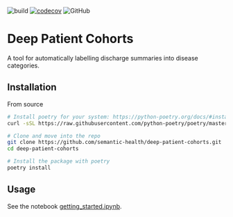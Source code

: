 ![build](https://github.com/semantic-health/deep-patient-cohorts/workflows/build/badge.svg)
[![codecov](https://codecov.io/gh/semantic-health/deep-patient-cohorts/branch/master/graph/badge.svg)](https://codecov.io/gh/semantic-health/deep-patient-cohorts)
![GitHub](https://img.shields.io/github/license/semantic-health/deep-patient-cohorts?color=blue)

# Deep Patient Cohorts

A tool for automatically labelling discharge summaries into disease categories.

## Installation

From source

```bash
# Install poetry for your system: https://python-poetry.org/docs/#installation
curl -sSL https://raw.githubusercontent.com/python-poetry/poetry/master/get-poetry.py | python

# Clone and move into the repo
git clone https://github.com/semantic-health/deep-patient-cohorts.git
cd deep-patient-cohorts

# Install the package with poetry
poetry install
```

## Usage

See the notebook [getting_started.ipynb](notebooks/getting_started.ipynb).